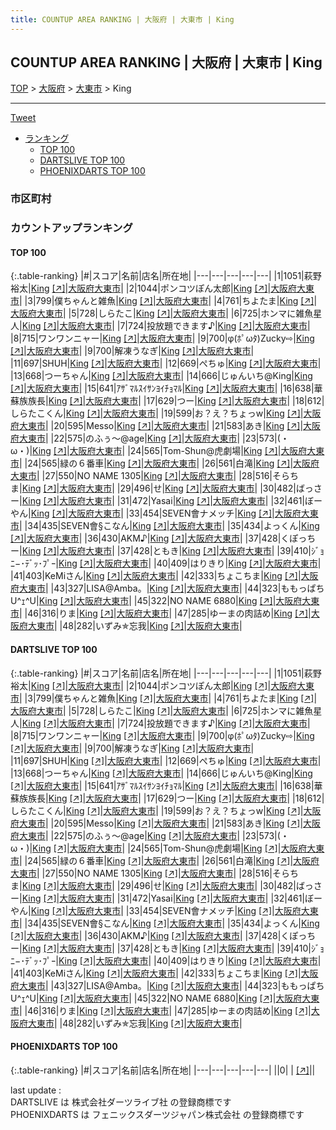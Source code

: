 ```yaml
---
title: COUNTUP AREA RANKING | 大阪府 | 大東市 | King
---
```

## COUNTUP AREA RANKING | 大阪府 | 大東市 | King

[TOP](/darts/rank/) > [大阪府](/darts/rank/大阪府/) > [大東市](/darts/rank/大阪府/大東市/) > King

___

<a href="https://twitter.com/share?ref_src=twsrc%5Etfw" data-text="COUNTUP AREA RANKING | 大阪府大東市King" class="twitter-share-button" data-hashtags="DARTSLIVE,PHOENIXDARTS,darts,ダーツ" data-show-count="false">Tweet</a>

* [ランキング](#カウントアップランキング)
    * [TOP 100](#top-100)
    * [DARTSLIVE TOP 100](#dartslive-top-100)
    * [PHOENIXDARTS TOP 100](#phoenixdarts-top-100)

### 市区町村

<ul>

</ul>

### カウントアップランキング

#### TOP 100



{:.table-ranking}
|#|スコア|名前|店名|所在地|
|---|---|---|---|---|
|1|1051|<span class="rank-name-dl">萩野 裕太</span>|<a href="/darts/rank/shops/483c7b2196818cb20d9b047a20a7ba1e.html">King</a> <a href="https://search.dartslive.com/jp/shop/483c7b2196818cb20d9b047a20a7ba1e">[↗]</a>|<a href="/darts/rank/大阪府/大東市">大阪府大東市</a>|
|2|1044|<span class="rank-name-dl">ポンコツぽん太郎</span>|<a href="/darts/rank/shops/483c7b2196818cb20d9b047a20a7ba1e.html">King</a> <a href="https://search.dartslive.com/jp/shop/483c7b2196818cb20d9b047a20a7ba1e">[↗]</a>|<a href="/darts/rank/大阪府/大東市">大阪府大東市</a>|
|3|799|<span class="rank-name-dl">僕ちゃんと雑魚</span>|<a href="/darts/rank/shops/483c7b2196818cb20d9b047a20a7ba1e.html">King</a> <a href="https://search.dartslive.com/jp/shop/483c7b2196818cb20d9b047a20a7ba1e">[↗]</a>|<a href="/darts/rank/大阪府/大東市">大阪府大東市</a>|
|4|761|<span class="rank-name-dl">ちよたま</span>|<a href="/darts/rank/shops/483c7b2196818cb20d9b047a20a7ba1e.html">King</a> <a href="https://search.dartslive.com/jp/shop/483c7b2196818cb20d9b047a20a7ba1e">[↗]</a>|<a href="/darts/rank/大阪府/大東市">大阪府大東市</a>|
|5|728|<span class="rank-name-dl">しらたこ</span>|<a href="/darts/rank/shops/483c7b2196818cb20d9b047a20a7ba1e.html">King</a> <a href="https://search.dartslive.com/jp/shop/483c7b2196818cb20d9b047a20a7ba1e">[↗]</a>|<a href="/darts/rank/大阪府/大東市">大阪府大東市</a>|
|6|725|<span class="rank-name-dl">ホンマに雑魚星人</span>|<a href="/darts/rank/shops/483c7b2196818cb20d9b047a20a7ba1e.html">King</a> <a href="https://search.dartslive.com/jp/shop/483c7b2196818cb20d9b047a20a7ba1e">[↗]</a>|<a href="/darts/rank/大阪府/大東市">大阪府大東市</a>|
|7|724|<span class="rank-name-dl">投放題できます♪</span>|<a href="/darts/rank/shops/483c7b2196818cb20d9b047a20a7ba1e.html">King</a> <a href="https://search.dartslive.com/jp/shop/483c7b2196818cb20d9b047a20a7ba1e">[↗]</a>|<a href="/darts/rank/大阪府/大東市">大阪府大東市</a>|
|8|715|<span class="rank-name-dl">ワンワンニャー</span>|<a href="/darts/rank/shops/483c7b2196818cb20d9b047a20a7ba1e.html">King</a> <a href="https://search.dartslive.com/jp/shop/483c7b2196818cb20d9b047a20a7ba1e">[↗]</a>|<a href="/darts/rank/大阪府/大東市">大阪府大東市</a>|
|9|700|<span class="rank-name-dl">φ(ﾎﾟωﾀ)Zucky⇨</span>|<a href="/darts/rank/shops/483c7b2196818cb20d9b047a20a7ba1e.html">King</a> <a href="https://search.dartslive.com/jp/shop/483c7b2196818cb20d9b047a20a7ba1e">[↗]</a>|<a href="/darts/rank/大阪府/大東市">大阪府大東市</a>|
|9|700|<span class="rank-name-dl">解凍うなぎ</span>|<a href="/darts/rank/shops/483c7b2196818cb20d9b047a20a7ba1e.html">King</a> <a href="https://search.dartslive.com/jp/shop/483c7b2196818cb20d9b047a20a7ba1e">[↗]</a>|<a href="/darts/rank/大阪府/大東市">大阪府大東市</a>|
|11|697|<span class="rank-name-dl">SHUH</span>|<a href="/darts/rank/shops/483c7b2196818cb20d9b047a20a7ba1e.html">King</a> <a href="https://search.dartslive.com/jp/shop/483c7b2196818cb20d9b047a20a7ba1e">[↗]</a>|<a href="/darts/rank/大阪府/大東市">大阪府大東市</a>|
|12|669|<span class="rank-name-dl">ぺちゅ</span>|<a href="/darts/rank/shops/483c7b2196818cb20d9b047a20a7ba1e.html">King</a> <a href="https://search.dartslive.com/jp/shop/483c7b2196818cb20d9b047a20a7ba1e">[↗]</a>|<a href="/darts/rank/大阪府/大東市">大阪府大東市</a>|
|13|668|<span class="rank-name-dl">つーちゃん</span>|<a href="/darts/rank/shops/483c7b2196818cb20d9b047a20a7ba1e.html">King</a> <a href="https://search.dartslive.com/jp/shop/483c7b2196818cb20d9b047a20a7ba1e">[↗]</a>|<a href="/darts/rank/大阪府/大東市">大阪府大東市</a>|
|14|666|<span class="rank-name-dl">じゅんいち@King</span>|<a href="/darts/rank/shops/483c7b2196818cb20d9b047a20a7ba1e.html">King</a> <a href="https://search.dartslive.com/jp/shop/483c7b2196818cb20d9b047a20a7ba1e">[↗]</a>|<a href="/darts/rank/大阪府/大東市">大阪府大東市</a>|
|15|641|<span class="rank-name-dl">ｱｻﾞﾏﾙｽｲｻﾝﾖｲﾁｮﾏﾙ</span>|<a href="/darts/rank/shops/483c7b2196818cb20d9b047a20a7ba1e.html">King</a> <a href="https://search.dartslive.com/jp/shop/483c7b2196818cb20d9b047a20a7ba1e">[↗]</a>|<a href="/darts/rank/大阪府/大東市">大阪府大東市</a>|
|16|638|<span class="rank-name-dl">華蘇族族長</span>|<a href="/darts/rank/shops/483c7b2196818cb20d9b047a20a7ba1e.html">King</a> <a href="https://search.dartslive.com/jp/shop/483c7b2196818cb20d9b047a20a7ba1e">[↗]</a>|<a href="/darts/rank/大阪府/大東市">大阪府大東市</a>|
|17|629|<span class="rank-name-dl">つー</span>|<a href="/darts/rank/shops/483c7b2196818cb20d9b047a20a7ba1e.html">King</a> <a href="https://search.dartslive.com/jp/shop/483c7b2196818cb20d9b047a20a7ba1e">[↗]</a>|<a href="/darts/rank/大阪府/大東市">大阪府大東市</a>|
|18|612|<span class="rank-name-dl">しらたこくん</span>|<a href="/darts/rank/shops/483c7b2196818cb20d9b047a20a7ba1e.html">King</a> <a href="https://search.dartslive.com/jp/shop/483c7b2196818cb20d9b047a20a7ba1e">[↗]</a>|<a href="/darts/rank/大阪府/大東市">大阪府大東市</a>|
|19|599|<span class="rank-name-dl">お？え？ちょっw</span>|<a href="/darts/rank/shops/483c7b2196818cb20d9b047a20a7ba1e.html">King</a> <a href="https://search.dartslive.com/jp/shop/483c7b2196818cb20d9b047a20a7ba1e">[↗]</a>|<a href="/darts/rank/大阪府/大東市">大阪府大東市</a>|
|20|595|<span class="rank-name-dl">Messo</span>|<a href="/darts/rank/shops/483c7b2196818cb20d9b047a20a7ba1e.html">King</a> <a href="https://search.dartslive.com/jp/shop/483c7b2196818cb20d9b047a20a7ba1e">[↗]</a>|<a href="/darts/rank/大阪府/大東市">大阪府大東市</a>|
|21|583|<span class="rank-name-dl">あき</span>|<a href="/darts/rank/shops/483c7b2196818cb20d9b047a20a7ba1e.html">King</a> <a href="https://search.dartslive.com/jp/shop/483c7b2196818cb20d9b047a20a7ba1e">[↗]</a>|<a href="/darts/rank/大阪府/大東市">大阪府大東市</a>|
|22|575|<span class="rank-name-dl">のふぅ〜@age</span>|<a href="/darts/rank/shops/483c7b2196818cb20d9b047a20a7ba1e.html">King</a> <a href="https://search.dartslive.com/jp/shop/483c7b2196818cb20d9b047a20a7ba1e">[↗]</a>|<a href="/darts/rank/大阪府/大東市">大阪府大東市</a>|
|23|573|<span class="rank-name-dl">(・ω・)</span>|<a href="/darts/rank/shops/483c7b2196818cb20d9b047a20a7ba1e.html">King</a> <a href="https://search.dartslive.com/jp/shop/483c7b2196818cb20d9b047a20a7ba1e">[↗]</a>|<a href="/darts/rank/大阪府/大東市">大阪府大東市</a>|
|24|565|<span class="rank-name-dl">Tom-Shun@虎劇場</span>|<a href="/darts/rank/shops/483c7b2196818cb20d9b047a20a7ba1e.html">King</a> <a href="https://search.dartslive.com/jp/shop/483c7b2196818cb20d9b047a20a7ba1e">[↗]</a>|<a href="/darts/rank/大阪府/大東市">大阪府大東市</a>|
|24|565|<span class="rank-name-dl">緑の６番車</span>|<a href="/darts/rank/shops/483c7b2196818cb20d9b047a20a7ba1e.html">King</a> <a href="https://search.dartslive.com/jp/shop/483c7b2196818cb20d9b047a20a7ba1e">[↗]</a>|<a href="/darts/rank/大阪府/大東市">大阪府大東市</a>|
|26|561|<span class="rank-name-dl">白滝</span>|<a href="/darts/rank/shops/483c7b2196818cb20d9b047a20a7ba1e.html">King</a> <a href="https://search.dartslive.com/jp/shop/483c7b2196818cb20d9b047a20a7ba1e">[↗]</a>|<a href="/darts/rank/大阪府/大東市">大阪府大東市</a>|
|27|550|<span class="rank-name-dl">NO NAME 1305</span>|<a href="/darts/rank/shops/483c7b2196818cb20d9b047a20a7ba1e.html">King</a> <a href="https://search.dartslive.com/jp/shop/483c7b2196818cb20d9b047a20a7ba1e">[↗]</a>|<a href="/darts/rank/大阪府/大東市">大阪府大東市</a>|
|28|516|<span class="rank-name-dl">そらちま</span>|<a href="/darts/rank/shops/483c7b2196818cb20d9b047a20a7ba1e.html">King</a> <a href="https://search.dartslive.com/jp/shop/483c7b2196818cb20d9b047a20a7ba1e">[↗]</a>|<a href="/darts/rank/大阪府/大東市">大阪府大東市</a>|
|29|496|<span class="rank-name-dl">せ</span>|<a href="/darts/rank/shops/483c7b2196818cb20d9b047a20a7ba1e.html">King</a> <a href="https://search.dartslive.com/jp/shop/483c7b2196818cb20d9b047a20a7ba1e">[↗]</a>|<a href="/darts/rank/大阪府/大東市">大阪府大東市</a>|
|30|482|<span class="rank-name-dl">ばっさー</span>|<a href="/darts/rank/shops/483c7b2196818cb20d9b047a20a7ba1e.html">King</a> <a href="https://search.dartslive.com/jp/shop/483c7b2196818cb20d9b047a20a7ba1e">[↗]</a>|<a href="/darts/rank/大阪府/大東市">大阪府大東市</a>|
|31|472|<span class="rank-name-dl">Yasai</span>|<a href="/darts/rank/shops/483c7b2196818cb20d9b047a20a7ba1e.html">King</a> <a href="https://search.dartslive.com/jp/shop/483c7b2196818cb20d9b047a20a7ba1e">[↗]</a>|<a href="/darts/rank/大阪府/大東市">大阪府大東市</a>|
|32|461|<span class="rank-name-dl">ぼーやん</span>|<a href="/darts/rank/shops/483c7b2196818cb20d9b047a20a7ba1e.html">King</a> <a href="https://search.dartslive.com/jp/shop/483c7b2196818cb20d9b047a20a7ba1e">[↗]</a>|<a href="/darts/rank/大阪府/大東市">大阪府大東市</a>|
|33|454|<span class="rank-name-dl">SEVEN會ナメッチ</span>|<a href="/darts/rank/shops/483c7b2196818cb20d9b047a20a7ba1e.html">King</a> <a href="https://search.dartslive.com/jp/shop/483c7b2196818cb20d9b047a20a7ba1e">[↗]</a>|<a href="/darts/rank/大阪府/大東市">大阪府大東市</a>|
|34|435|<span class="rank-name-dl">SEVEN會§こなん</span>|<a href="/darts/rank/shops/483c7b2196818cb20d9b047a20a7ba1e.html">King</a> <a href="https://search.dartslive.com/jp/shop/483c7b2196818cb20d9b047a20a7ba1e">[↗]</a>|<a href="/darts/rank/大阪府/大東市">大阪府大東市</a>|
|35|434|<span class="rank-name-dl">よっくん</span>|<a href="/darts/rank/shops/483c7b2196818cb20d9b047a20a7ba1e.html">King</a> <a href="https://search.dartslive.com/jp/shop/483c7b2196818cb20d9b047a20a7ba1e">[↗]</a>|<a href="/darts/rank/大阪府/大東市">大阪府大東市</a>|
|36|430|<span class="rank-name-dl">AKM♪</span>|<a href="/darts/rank/shops/483c7b2196818cb20d9b047a20a7ba1e.html">King</a> <a href="https://search.dartslive.com/jp/shop/483c7b2196818cb20d9b047a20a7ba1e">[↗]</a>|<a href="/darts/rank/大阪府/大東市">大阪府大東市</a>|
|37|428|<span class="rank-name-dl">くぽっちー</span>|<a href="/darts/rank/shops/483c7b2196818cb20d9b047a20a7ba1e.html">King</a> <a href="https://search.dartslive.com/jp/shop/483c7b2196818cb20d9b047a20a7ba1e">[↗]</a>|<a href="/darts/rank/大阪府/大東市">大阪府大東市</a>|
|37|428|<span class="rank-name-dl">ともき</span>|<a href="/darts/rank/shops/483c7b2196818cb20d9b047a20a7ba1e.html">King</a> <a href="https://search.dartslive.com/jp/shop/483c7b2196818cb20d9b047a20a7ba1e">[↗]</a>|<a href="/darts/rank/大阪府/大東市">大阪府大東市</a>|
|39|410|<span class="rank-name-dl">ｼﾞｮﾆ−･ﾃﾞｯ･ﾌﾟｰ</span>|<a href="/darts/rank/shops/483c7b2196818cb20d9b047a20a7ba1e.html">King</a> <a href="https://search.dartslive.com/jp/shop/483c7b2196818cb20d9b047a20a7ba1e">[↗]</a>|<a href="/darts/rank/大阪府/大東市">大阪府大東市</a>|
|40|409|<span class="rank-name-dl">はりきり</span>|<a href="/darts/rank/shops/483c7b2196818cb20d9b047a20a7ba1e.html">King</a> <a href="https://search.dartslive.com/jp/shop/483c7b2196818cb20d9b047a20a7ba1e">[↗]</a>|<a href="/darts/rank/大阪府/大東市">大阪府大東市</a>|
|41|403|<span class="rank-name-dl">KeMiさん</span>|<a href="/darts/rank/shops/483c7b2196818cb20d9b047a20a7ba1e.html">King</a> <a href="https://search.dartslive.com/jp/shop/483c7b2196818cb20d9b047a20a7ba1e">[↗]</a>|<a href="/darts/rank/大阪府/大東市">大阪府大東市</a>|
|42|333|<span class="rank-name-dl">ちょこちま</span>|<a href="/darts/rank/shops/483c7b2196818cb20d9b047a20a7ba1e.html">King</a> <a href="https://search.dartslive.com/jp/shop/483c7b2196818cb20d9b047a20a7ba1e">[↗]</a>|<a href="/darts/rank/大阪府/大東市">大阪府大東市</a>|
|43|327|<span class="rank-name-dl">LISA@Amba。</span>|<a href="/darts/rank/shops/483c7b2196818cb20d9b047a20a7ba1e.html">King</a> <a href="https://search.dartslive.com/jp/shop/483c7b2196818cb20d9b047a20a7ba1e">[↗]</a>|<a href="/darts/rank/大阪府/大東市">大阪府大東市</a>|
|44|323|<span class="rank-name-dl">ももっぱちU^ｪ^U</span>|<a href="/darts/rank/shops/483c7b2196818cb20d9b047a20a7ba1e.html">King</a> <a href="https://search.dartslive.com/jp/shop/483c7b2196818cb20d9b047a20a7ba1e">[↗]</a>|<a href="/darts/rank/大阪府/大東市">大阪府大東市</a>|
|45|322|<span class="rank-name-dl">NO NAME 6880</span>|<a href="/darts/rank/shops/483c7b2196818cb20d9b047a20a7ba1e.html">King</a> <a href="https://search.dartslive.com/jp/shop/483c7b2196818cb20d9b047a20a7ba1e">[↗]</a>|<a href="/darts/rank/大阪府/大東市">大阪府大東市</a>|
|46|316|<span class="rank-name-dl">りま</span>|<a href="/darts/rank/shops/483c7b2196818cb20d9b047a20a7ba1e.html">King</a> <a href="https://search.dartslive.com/jp/shop/483c7b2196818cb20d9b047a20a7ba1e">[↗]</a>|<a href="/darts/rank/大阪府/大東市">大阪府大東市</a>|
|47|285|<span class="rank-name-dl">ゆーまの肉詰め</span>|<a href="/darts/rank/shops/483c7b2196818cb20d9b047a20a7ba1e.html">King</a> <a href="https://search.dartslive.com/jp/shop/483c7b2196818cb20d9b047a20a7ba1e">[↗]</a>|<a href="/darts/rank/大阪府/大東市">大阪府大東市</a>|
|48|282|<span class="rank-name-dl">いずみ✯忘我</span>|<a href="/darts/rank/shops/483c7b2196818cb20d9b047a20a7ba1e.html">King</a> <a href="https://search.dartslive.com/jp/shop/483c7b2196818cb20d9b047a20a7ba1e">[↗]</a>|<a href="/darts/rank/大阪府/大東市">大阪府大東市</a>|


#### DARTSLIVE TOP 100



{:.table-ranking}
|#|スコア|名前|店名|所在地|
|---|---|---|---|---|
|1|1051|<span class="rank-name-dl">萩野 裕太</span>|<a href="/darts/rank/shops/483c7b2196818cb20d9b047a20a7ba1e.html">King</a> <a href="https://search.dartslive.com/jp/shop/483c7b2196818cb20d9b047a20a7ba1e">[↗]</a>|<a href="/darts/rank/大阪府/大東市">大阪府大東市</a>|
|2|1044|<span class="rank-name-dl">ポンコツぽん太郎</span>|<a href="/darts/rank/shops/483c7b2196818cb20d9b047a20a7ba1e.html">King</a> <a href="https://search.dartslive.com/jp/shop/483c7b2196818cb20d9b047a20a7ba1e">[↗]</a>|<a href="/darts/rank/大阪府/大東市">大阪府大東市</a>|
|3|799|<span class="rank-name-dl">僕ちゃんと雑魚</span>|<a href="/darts/rank/shops/483c7b2196818cb20d9b047a20a7ba1e.html">King</a> <a href="https://search.dartslive.com/jp/shop/483c7b2196818cb20d9b047a20a7ba1e">[↗]</a>|<a href="/darts/rank/大阪府/大東市">大阪府大東市</a>|
|4|761|<span class="rank-name-dl">ちよたま</span>|<a href="/darts/rank/shops/483c7b2196818cb20d9b047a20a7ba1e.html">King</a> <a href="https://search.dartslive.com/jp/shop/483c7b2196818cb20d9b047a20a7ba1e">[↗]</a>|<a href="/darts/rank/大阪府/大東市">大阪府大東市</a>|
|5|728|<span class="rank-name-dl">しらたこ</span>|<a href="/darts/rank/shops/483c7b2196818cb20d9b047a20a7ba1e.html">King</a> <a href="https://search.dartslive.com/jp/shop/483c7b2196818cb20d9b047a20a7ba1e">[↗]</a>|<a href="/darts/rank/大阪府/大東市">大阪府大東市</a>|
|6|725|<span class="rank-name-dl">ホンマに雑魚星人</span>|<a href="/darts/rank/shops/483c7b2196818cb20d9b047a20a7ba1e.html">King</a> <a href="https://search.dartslive.com/jp/shop/483c7b2196818cb20d9b047a20a7ba1e">[↗]</a>|<a href="/darts/rank/大阪府/大東市">大阪府大東市</a>|
|7|724|<span class="rank-name-dl">投放題できます♪</span>|<a href="/darts/rank/shops/483c7b2196818cb20d9b047a20a7ba1e.html">King</a> <a href="https://search.dartslive.com/jp/shop/483c7b2196818cb20d9b047a20a7ba1e">[↗]</a>|<a href="/darts/rank/大阪府/大東市">大阪府大東市</a>|
|8|715|<span class="rank-name-dl">ワンワンニャー</span>|<a href="/darts/rank/shops/483c7b2196818cb20d9b047a20a7ba1e.html">King</a> <a href="https://search.dartslive.com/jp/shop/483c7b2196818cb20d9b047a20a7ba1e">[↗]</a>|<a href="/darts/rank/大阪府/大東市">大阪府大東市</a>|
|9|700|<span class="rank-name-dl">φ(ﾎﾟωﾀ)Zucky⇨</span>|<a href="/darts/rank/shops/483c7b2196818cb20d9b047a20a7ba1e.html">King</a> <a href="https://search.dartslive.com/jp/shop/483c7b2196818cb20d9b047a20a7ba1e">[↗]</a>|<a href="/darts/rank/大阪府/大東市">大阪府大東市</a>|
|9|700|<span class="rank-name-dl">解凍うなぎ</span>|<a href="/darts/rank/shops/483c7b2196818cb20d9b047a20a7ba1e.html">King</a> <a href="https://search.dartslive.com/jp/shop/483c7b2196818cb20d9b047a20a7ba1e">[↗]</a>|<a href="/darts/rank/大阪府/大東市">大阪府大東市</a>|
|11|697|<span class="rank-name-dl">SHUH</span>|<a href="/darts/rank/shops/483c7b2196818cb20d9b047a20a7ba1e.html">King</a> <a href="https://search.dartslive.com/jp/shop/483c7b2196818cb20d9b047a20a7ba1e">[↗]</a>|<a href="/darts/rank/大阪府/大東市">大阪府大東市</a>|
|12|669|<span class="rank-name-dl">ぺちゅ</span>|<a href="/darts/rank/shops/483c7b2196818cb20d9b047a20a7ba1e.html">King</a> <a href="https://search.dartslive.com/jp/shop/483c7b2196818cb20d9b047a20a7ba1e">[↗]</a>|<a href="/darts/rank/大阪府/大東市">大阪府大東市</a>|
|13|668|<span class="rank-name-dl">つーちゃん</span>|<a href="/darts/rank/shops/483c7b2196818cb20d9b047a20a7ba1e.html">King</a> <a href="https://search.dartslive.com/jp/shop/483c7b2196818cb20d9b047a20a7ba1e">[↗]</a>|<a href="/darts/rank/大阪府/大東市">大阪府大東市</a>|
|14|666|<span class="rank-name-dl">じゅんいち@King</span>|<a href="/darts/rank/shops/483c7b2196818cb20d9b047a20a7ba1e.html">King</a> <a href="https://search.dartslive.com/jp/shop/483c7b2196818cb20d9b047a20a7ba1e">[↗]</a>|<a href="/darts/rank/大阪府/大東市">大阪府大東市</a>|
|15|641|<span class="rank-name-dl">ｱｻﾞﾏﾙｽｲｻﾝﾖｲﾁｮﾏﾙ</span>|<a href="/darts/rank/shops/483c7b2196818cb20d9b047a20a7ba1e.html">King</a> <a href="https://search.dartslive.com/jp/shop/483c7b2196818cb20d9b047a20a7ba1e">[↗]</a>|<a href="/darts/rank/大阪府/大東市">大阪府大東市</a>|
|16|638|<span class="rank-name-dl">華蘇族族長</span>|<a href="/darts/rank/shops/483c7b2196818cb20d9b047a20a7ba1e.html">King</a> <a href="https://search.dartslive.com/jp/shop/483c7b2196818cb20d9b047a20a7ba1e">[↗]</a>|<a href="/darts/rank/大阪府/大東市">大阪府大東市</a>|
|17|629|<span class="rank-name-dl">つー</span>|<a href="/darts/rank/shops/483c7b2196818cb20d9b047a20a7ba1e.html">King</a> <a href="https://search.dartslive.com/jp/shop/483c7b2196818cb20d9b047a20a7ba1e">[↗]</a>|<a href="/darts/rank/大阪府/大東市">大阪府大東市</a>|
|18|612|<span class="rank-name-dl">しらたこくん</span>|<a href="/darts/rank/shops/483c7b2196818cb20d9b047a20a7ba1e.html">King</a> <a href="https://search.dartslive.com/jp/shop/483c7b2196818cb20d9b047a20a7ba1e">[↗]</a>|<a href="/darts/rank/大阪府/大東市">大阪府大東市</a>|
|19|599|<span class="rank-name-dl">お？え？ちょっw</span>|<a href="/darts/rank/shops/483c7b2196818cb20d9b047a20a7ba1e.html">King</a> <a href="https://search.dartslive.com/jp/shop/483c7b2196818cb20d9b047a20a7ba1e">[↗]</a>|<a href="/darts/rank/大阪府/大東市">大阪府大東市</a>|
|20|595|<span class="rank-name-dl">Messo</span>|<a href="/darts/rank/shops/483c7b2196818cb20d9b047a20a7ba1e.html">King</a> <a href="https://search.dartslive.com/jp/shop/483c7b2196818cb20d9b047a20a7ba1e">[↗]</a>|<a href="/darts/rank/大阪府/大東市">大阪府大東市</a>|
|21|583|<span class="rank-name-dl">あき</span>|<a href="/darts/rank/shops/483c7b2196818cb20d9b047a20a7ba1e.html">King</a> <a href="https://search.dartslive.com/jp/shop/483c7b2196818cb20d9b047a20a7ba1e">[↗]</a>|<a href="/darts/rank/大阪府/大東市">大阪府大東市</a>|
|22|575|<span class="rank-name-dl">のふぅ〜@age</span>|<a href="/darts/rank/shops/483c7b2196818cb20d9b047a20a7ba1e.html">King</a> <a href="https://search.dartslive.com/jp/shop/483c7b2196818cb20d9b047a20a7ba1e">[↗]</a>|<a href="/darts/rank/大阪府/大東市">大阪府大東市</a>|
|23|573|<span class="rank-name-dl">(・ω・)</span>|<a href="/darts/rank/shops/483c7b2196818cb20d9b047a20a7ba1e.html">King</a> <a href="https://search.dartslive.com/jp/shop/483c7b2196818cb20d9b047a20a7ba1e">[↗]</a>|<a href="/darts/rank/大阪府/大東市">大阪府大東市</a>|
|24|565|<span class="rank-name-dl">Tom-Shun@虎劇場</span>|<a href="/darts/rank/shops/483c7b2196818cb20d9b047a20a7ba1e.html">King</a> <a href="https://search.dartslive.com/jp/shop/483c7b2196818cb20d9b047a20a7ba1e">[↗]</a>|<a href="/darts/rank/大阪府/大東市">大阪府大東市</a>|
|24|565|<span class="rank-name-dl">緑の６番車</span>|<a href="/darts/rank/shops/483c7b2196818cb20d9b047a20a7ba1e.html">King</a> <a href="https://search.dartslive.com/jp/shop/483c7b2196818cb20d9b047a20a7ba1e">[↗]</a>|<a href="/darts/rank/大阪府/大東市">大阪府大東市</a>|
|26|561|<span class="rank-name-dl">白滝</span>|<a href="/darts/rank/shops/483c7b2196818cb20d9b047a20a7ba1e.html">King</a> <a href="https://search.dartslive.com/jp/shop/483c7b2196818cb20d9b047a20a7ba1e">[↗]</a>|<a href="/darts/rank/大阪府/大東市">大阪府大東市</a>|
|27|550|<span class="rank-name-dl">NO NAME 1305</span>|<a href="/darts/rank/shops/483c7b2196818cb20d9b047a20a7ba1e.html">King</a> <a href="https://search.dartslive.com/jp/shop/483c7b2196818cb20d9b047a20a7ba1e">[↗]</a>|<a href="/darts/rank/大阪府/大東市">大阪府大東市</a>|
|28|516|<span class="rank-name-dl">そらちま</span>|<a href="/darts/rank/shops/483c7b2196818cb20d9b047a20a7ba1e.html">King</a> <a href="https://search.dartslive.com/jp/shop/483c7b2196818cb20d9b047a20a7ba1e">[↗]</a>|<a href="/darts/rank/大阪府/大東市">大阪府大東市</a>|
|29|496|<span class="rank-name-dl">せ</span>|<a href="/darts/rank/shops/483c7b2196818cb20d9b047a20a7ba1e.html">King</a> <a href="https://search.dartslive.com/jp/shop/483c7b2196818cb20d9b047a20a7ba1e">[↗]</a>|<a href="/darts/rank/大阪府/大東市">大阪府大東市</a>|
|30|482|<span class="rank-name-dl">ばっさー</span>|<a href="/darts/rank/shops/483c7b2196818cb20d9b047a20a7ba1e.html">King</a> <a href="https://search.dartslive.com/jp/shop/483c7b2196818cb20d9b047a20a7ba1e">[↗]</a>|<a href="/darts/rank/大阪府/大東市">大阪府大東市</a>|
|31|472|<span class="rank-name-dl">Yasai</span>|<a href="/darts/rank/shops/483c7b2196818cb20d9b047a20a7ba1e.html">King</a> <a href="https://search.dartslive.com/jp/shop/483c7b2196818cb20d9b047a20a7ba1e">[↗]</a>|<a href="/darts/rank/大阪府/大東市">大阪府大東市</a>|
|32|461|<span class="rank-name-dl">ぼーやん</span>|<a href="/darts/rank/shops/483c7b2196818cb20d9b047a20a7ba1e.html">King</a> <a href="https://search.dartslive.com/jp/shop/483c7b2196818cb20d9b047a20a7ba1e">[↗]</a>|<a href="/darts/rank/大阪府/大東市">大阪府大東市</a>|
|33|454|<span class="rank-name-dl">SEVEN會ナメッチ</span>|<a href="/darts/rank/shops/483c7b2196818cb20d9b047a20a7ba1e.html">King</a> <a href="https://search.dartslive.com/jp/shop/483c7b2196818cb20d9b047a20a7ba1e">[↗]</a>|<a href="/darts/rank/大阪府/大東市">大阪府大東市</a>|
|34|435|<span class="rank-name-dl">SEVEN會§こなん</span>|<a href="/darts/rank/shops/483c7b2196818cb20d9b047a20a7ba1e.html">King</a> <a href="https://search.dartslive.com/jp/shop/483c7b2196818cb20d9b047a20a7ba1e">[↗]</a>|<a href="/darts/rank/大阪府/大東市">大阪府大東市</a>|
|35|434|<span class="rank-name-dl">よっくん</span>|<a href="/darts/rank/shops/483c7b2196818cb20d9b047a20a7ba1e.html">King</a> <a href="https://search.dartslive.com/jp/shop/483c7b2196818cb20d9b047a20a7ba1e">[↗]</a>|<a href="/darts/rank/大阪府/大東市">大阪府大東市</a>|
|36|430|<span class="rank-name-dl">AKM♪</span>|<a href="/darts/rank/shops/483c7b2196818cb20d9b047a20a7ba1e.html">King</a> <a href="https://search.dartslive.com/jp/shop/483c7b2196818cb20d9b047a20a7ba1e">[↗]</a>|<a href="/darts/rank/大阪府/大東市">大阪府大東市</a>|
|37|428|<span class="rank-name-dl">くぽっちー</span>|<a href="/darts/rank/shops/483c7b2196818cb20d9b047a20a7ba1e.html">King</a> <a href="https://search.dartslive.com/jp/shop/483c7b2196818cb20d9b047a20a7ba1e">[↗]</a>|<a href="/darts/rank/大阪府/大東市">大阪府大東市</a>|
|37|428|<span class="rank-name-dl">ともき</span>|<a href="/darts/rank/shops/483c7b2196818cb20d9b047a20a7ba1e.html">King</a> <a href="https://search.dartslive.com/jp/shop/483c7b2196818cb20d9b047a20a7ba1e">[↗]</a>|<a href="/darts/rank/大阪府/大東市">大阪府大東市</a>|
|39|410|<span class="rank-name-dl">ｼﾞｮﾆ−･ﾃﾞｯ･ﾌﾟｰ</span>|<a href="/darts/rank/shops/483c7b2196818cb20d9b047a20a7ba1e.html">King</a> <a href="https://search.dartslive.com/jp/shop/483c7b2196818cb20d9b047a20a7ba1e">[↗]</a>|<a href="/darts/rank/大阪府/大東市">大阪府大東市</a>|
|40|409|<span class="rank-name-dl">はりきり</span>|<a href="/darts/rank/shops/483c7b2196818cb20d9b047a20a7ba1e.html">King</a> <a href="https://search.dartslive.com/jp/shop/483c7b2196818cb20d9b047a20a7ba1e">[↗]</a>|<a href="/darts/rank/大阪府/大東市">大阪府大東市</a>|
|41|403|<span class="rank-name-dl">KeMiさん</span>|<a href="/darts/rank/shops/483c7b2196818cb20d9b047a20a7ba1e.html">King</a> <a href="https://search.dartslive.com/jp/shop/483c7b2196818cb20d9b047a20a7ba1e">[↗]</a>|<a href="/darts/rank/大阪府/大東市">大阪府大東市</a>|
|42|333|<span class="rank-name-dl">ちょこちま</span>|<a href="/darts/rank/shops/483c7b2196818cb20d9b047a20a7ba1e.html">King</a> <a href="https://search.dartslive.com/jp/shop/483c7b2196818cb20d9b047a20a7ba1e">[↗]</a>|<a href="/darts/rank/大阪府/大東市">大阪府大東市</a>|
|43|327|<span class="rank-name-dl">LISA@Amba。</span>|<a href="/darts/rank/shops/483c7b2196818cb20d9b047a20a7ba1e.html">King</a> <a href="https://search.dartslive.com/jp/shop/483c7b2196818cb20d9b047a20a7ba1e">[↗]</a>|<a href="/darts/rank/大阪府/大東市">大阪府大東市</a>|
|44|323|<span class="rank-name-dl">ももっぱちU^ｪ^U</span>|<a href="/darts/rank/shops/483c7b2196818cb20d9b047a20a7ba1e.html">King</a> <a href="https://search.dartslive.com/jp/shop/483c7b2196818cb20d9b047a20a7ba1e">[↗]</a>|<a href="/darts/rank/大阪府/大東市">大阪府大東市</a>|
|45|322|<span class="rank-name-dl">NO NAME 6880</span>|<a href="/darts/rank/shops/483c7b2196818cb20d9b047a20a7ba1e.html">King</a> <a href="https://search.dartslive.com/jp/shop/483c7b2196818cb20d9b047a20a7ba1e">[↗]</a>|<a href="/darts/rank/大阪府/大東市">大阪府大東市</a>|
|46|316|<span class="rank-name-dl">りま</span>|<a href="/darts/rank/shops/483c7b2196818cb20d9b047a20a7ba1e.html">King</a> <a href="https://search.dartslive.com/jp/shop/483c7b2196818cb20d9b047a20a7ba1e">[↗]</a>|<a href="/darts/rank/大阪府/大東市">大阪府大東市</a>|
|47|285|<span class="rank-name-dl">ゆーまの肉詰め</span>|<a href="/darts/rank/shops/483c7b2196818cb20d9b047a20a7ba1e.html">King</a> <a href="https://search.dartslive.com/jp/shop/483c7b2196818cb20d9b047a20a7ba1e">[↗]</a>|<a href="/darts/rank/大阪府/大東市">大阪府大東市</a>|
|48|282|<span class="rank-name-dl">いずみ✯忘我</span>|<a href="/darts/rank/shops/483c7b2196818cb20d9b047a20a7ba1e.html">King</a> <a href="https://search.dartslive.com/jp/shop/483c7b2196818cb20d9b047a20a7ba1e">[↗]</a>|<a href="/darts/rank/大阪府/大東市">大阪府大東市</a>|


#### PHOENIXDARTS TOP 100



{:.table-ranking}
|#|スコア|名前|店名|所在地|
|---|---|---|---|---|
||0|<span class="rank-name-dl"> </span>|<a href="/darts/rank/shops/.html"></a> <a href="">[↗]</a>|<a href="/darts/rank//"></a>|


<div class="footer border-top border-gray-light mt-5 pt-3 text-right text-gray">
    last update : <span style="font-weight: italic" id="foot_last_modified"></span><br />
    DARTSLIVE は 株式会社ダーツライブ社 の登録商標です<br />
    PHOENIXDARTS は フェニックスダーツジャパン株式会社 の登録商標です<br />
</div>

<script src="https://cdnjs.cloudflare.com/ajax/libs/jquery.tablesorter/2.31.3/js/jquery.tablesorter.min.js" integrity="sha512-qzgd5cYSZcosqpzpn7zF2ZId8f/8CHmFKZ8j7mU4OUXTNRd5g+ZHBPsgKEwoqxCtdQvExE5LprwwPAgoicguNg==" crossorigin="anonymous" referrerpolicy="no-referrer"></script>
<link rel="stylesheet" href="https://cdnjs.cloudflare.com/ajax/libs/jquery.tablesorter/2.31.3/css/theme.default.min.css" integrity="sha512-wghhOJkjQX0Lh3NSWvNKeZ0ZpNn+SPVXX1Qyc9OCaogADktxrBiBdKGDoqVUOyhStvMBmJQ8ZdMHiR3wuEq8+w==" crossorigin="anonymous" referrerpolicy="no-referrer" />
<script>
$(function() {
    $(".table-ranking").tablesorter({sortList:[[0, 0]]});
    $("#foot_last_modified").text(formatDate(new Date(document.lastModified), 'yyyy-MM-dd HH:mm:ss'));
});
</script>

<script async src="https://platform.twitter.com/widgets.js" charset="utf-8"></script>